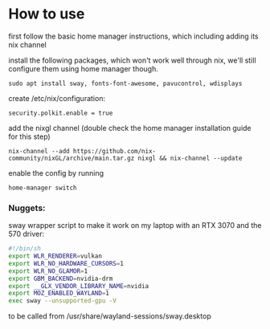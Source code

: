 # How to use

first follow the basic home manager instructions, which including adding its nix channel

install the following packages, which won't work well through nix, we'll still configure
them using home manager though.

```
sudo apt install sway, fonts-font-awesome, pavucontrol, wdisplays
```

create /etc/nix/configuration:

```
security.polkit.enable = true
```

add the nixgl channel (double check the home manager installation guide for this step)

```
nix-channel --add https://github.com/nix-community/nixGL/archive/main.tar.gz nixgl && nix-channel --update
```

enable the config by running

```
home-manager switch
```


### Nuggets:

sway wrapper script to make it work on my laptop with an RTX 3070 and the 570 driver:

```sh
#!/bin/sh
export WLR_RENDERER=vulkan
export WLR_NO_HARDWARE_CURSORS=1
export WLR_NO_GLAMOR=1
export GBM_BACKEND=nvidia-drm
export __GLX_VENDOR_LIBRARY_NAME=nvidia
export MOZ_ENABLED_WAYLAND=1
exec sway --unsupported-gpu -V
```

to be called from /usr/share/wayland-sessions/sway.desktop
